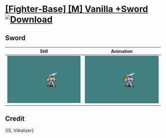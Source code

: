 # [\[Fighter-Base\] \[M\] Vanilla +Sword](./) [![Download](https://img.shields.io/badge/Download--red?style=social&logo=github)](https://minhaskamal.github.io/DownGit/#/home?url=https://github.com/Klokinator/FE-Repo/tree/main/Battle%20Animations%2FInfantry%20-%20(Axe)%20Fighters%20and%20Warriors%2F%5BFighter-Base%5D%20%5BM%5D%20Vanilla%20%2BSword%2F1.%20Sword%20(Hector)%20(Vilkalizer))

## Sword

| Still | Animation |
| :---: | :-------: |
| ![Sword still](./Sword_000.png) | ![Sword](./Sword.gif) |

## Credit

{IS, Vilkalizer}
